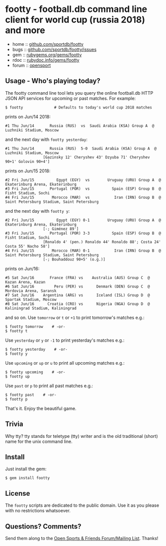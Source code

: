 # footty - football.db command line client for world cup (russia 2018) and more

* home  :: [github.com/sportdb/footty](https://github.com/sportdb/footty)
* bugs  :: [github.com/sportdb/footty/issues](https://github.com/sportdb/footty/issues)
* gem   :: [rubygems.org/gems/footty](https://rubygems.org/gems/footty)
* rdoc  :: [rubydoc.info/gems/footty](http://rubydoc.info/gems/footty)
* forum :: [opensport](http://groups.google.com/group/opensport)





## Usage - Who's playing today?

The footty command line tool lets you query the online football.db HTTP JSON API services
for upcoming or past matches. For example:

    $ footty              # Defaults to today's world cup 2018 matches

prints on Jun/14 2018:

    #1 Thu Jun/14       Russia (RUS)  vs  Saudi Arabia (KSA) Group A  @ Luzhniki Stadium, Moscow

and the next day with `footty yesterday`:

    #1 Thu Jun/14       Russia (RUS)  5-0  Saudi Arabia (KSA) Group A  @ Luzhniki Stadium, Moscow
                     [Gazinsky 12' Cheryshev 43' Dzyuba 71' Cheryshev 90+1' Golovin 90+4']

prints on Jun/15 2018:

    #2 Fri Jun/15          Egypt (EGY)  vs        Uruguay (URU) Group A  @ Ekaterinburg Arena, Ekaterinburg
    #3 Fri Jun/15       Portugal (POR)  vs          Spain (ESP) Group B  @ Fisht Stadium, Sochi
    #4 Fri Jun/15        Morocco (MAR)  vs           Iran (IRN) Group B  @ Saint Petersburg Stadium, Saint Petersburg

and the next day with `footty y`:

    #2 Fri Jun/15          Egypt (EGY) 0-1        Uruguay (URU) Group A  @ Ekaterinburg Arena, Ekaterinburg
                     [-; Giménez 89']
    #3 Fri Jun/15       Portugal (POR) 3-3          Spain (ESP) Group B  @ Fisht Stadium, Sochi
                     [Ronaldo 4' (pen.) Ronaldo 44' Ronaldo 88'; Costa 24' Costa 55' Nacho 58']
    #4 Fri Jun/15        Morocco (MAR) 0-1           Iran (IRN) Group B  @ Saint Petersburg Stadium, Saint Petersburg
                     [-; Bouhaddouz 90+5' (o.g.)]

prints on Jun/16:

    #5 Sat Jun/16       France (FRA) vs    Australia (AUS) Group C  @ Kazan Arena, Kazan
    #6 Sat Jun/16         Peru (PER) vs      Denmark (DEN) Group C  @ Mordovia Arena, Saransk
    #7 Sat Jun/16    Argentina (ARG) vs      Iceland (ISL) Group D  @ Spartak Stadium, Moscow
    #8 Sat Jun/16      Croatia (CRO) vs      Nigeria (NGA) Group D  @ Kaliningrad Stadium, Kaliningrad

and so on.
Use `tomorrow` or `t` or `+1` to print tomorrow's matches e.g.:

    $ footty tomorrow    # -or-
    $ footty t

Use `yesterday` or `y` or `-1` to print yesterday's matches e.g.:

    $ footty yesterday    # -or-
    $ footty y

Use `upcoming` or `up` or `u` to print all upcoming matches e.g.:

    $ footty upcoming    # -or-
    $ footty up

Use `past` or `p` to print all past matches e.g.:

    $ footty past    # -or-
    $ footty p


That's it. Enjoy the beautiful game.




## Trivia

Why tty? tty stands for teletype (tty) writer and is the old traditional (short) name for the unix command line.


## Install

Just install the gem:

    $ gem install footty


## License

The `footty` scripts are dedicated to the public domain.
Use it as you please with no restrictions whatsoever.


## Questions? Comments?

Send them along to the
[Open Sports & Friends Forum/Mailing List](http://groups.google.com/group/opensport).
Thanks!
